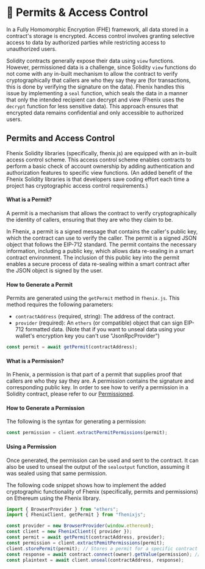 # 📜 Permits & Access Control


In a Fully Homomorphic Encryption (FHE) framework, all data stored in a contract's storage is encrypted. Access control involves granting selective access to data by authorized parties while restricting access to unauthorized users.

Solidity contracts generally expose their data using `view` functions. However, permissioned data is a challenge, since Solidity `view` functions do not come with any in-built mechanism to allow the contract to verify cryptographically that callers are who they say they are (for transactions, this is done by verifying the signature on the data).
Fhenix handles this issue by implementing a `seal` function, which seals the data in a manner that only the intended recipient can decrypt and view (Fhenix uses the `decrypt` function for less sensitive data). This approach ensures that encrypted data remains confidential and only accessible to authorized users.

## Permits and Access Control

Fhenix Solidity libraries (specifically, fhenix.js) are equipped with an in-built access control scheme. 
This access control scheme enables contracts to perform a basic check of account ownership by adding authentication and authorization features to specific view functions. 
(An added benefit of the Fhenix Solidity libraries is that developers save coding effort each time a project has cryptographic access control requirements.)

#### What is a Permit?

A permit is a mechanism that allows the contract to verify cryptographically the identity of callers, ensuring that they are who they claim to be.

In Fhenix, a permit is a signed message that contains the caller's public key, which the contract can use to verify the caller. The permit is a signed JSON object that follows the EIP-712 standard. 
The permit contains the necessary information, including a public key, which allows data re-sealing in a smart contract environment. 
The inclusion of this public key into the permit enables a secure process of data re-sealing within a smart contract after the JSON object is signed by the user.

#### How to Generate a Permit

Permits are generated using the `getPermit` method in `fhenix.js`. This method requires the following parameters:

* `contractAddress` (required, string): The address of the contract.
* `provider` (required): An `ethers` (or compatible) object that can sign EIP-712 formatted data. (Note that if you want to unseal data using your wallet's encryption key you can't use "JsonRpcProvider")

```javascript
const permit = await getPermit(contractAddress);
```

#### What is a Permission?

In Fhenix, a permission is that part of a permit that supplies proof that callers are who they say they are. 
A permission contains the signature and corresponding public key. 
In order to see how to verify a permission in a Solidity contract, please refer to our [Permissioned](../Solidity%20API/Permissioned.md).

#### How to Generate a Permission

The following is the syntax for generating a permission:

```javascript
const permission = client.extractPermitPermissions(permit);
```

#### Using a Permission

Once generated, the permission can be used and sent to the contract. It can also be used to unseal the output of the `sealoutput` function, assuming it was sealed using that same permission.

The following code snippet shows how to implement the added cryptographic functionality of Fhenix (specifically, permits and permissions) on Ethereum using the Fhenix library.

```javascript
import { BrowserProvider } from "ethers";
import { FhenixClient, getPermit } from "fhenixjs";

const provider = new BrowserProvider(window.ethereum);
const client = new FhenixClient({ provider });
const permit = await getPermit(contractAddress, provider);
const permission = client.extractPemitPermissions(permit);
client.storePermit(permit); // Stores a permit for a specific contract address.
const response = await contract.connect(owner).getValue(permission); // Calling "getValue" which is a view function in "contract"
const plaintext = await client.unseal(contractAddress, response);
```
